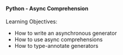 #### Python - Async Comprehension

Learning Objectives:

  - How to write an asynchronous generator
  - How to use async comprehensions
  - How to type-annotate generators
